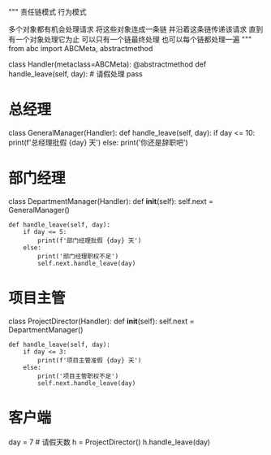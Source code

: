 """
责任链模式
行为模式

多个对象都有机会处理请求 将这些对象连成一条链 并沿着这条链传递该请求 直到有一个对象处理它为止
可以只有一个链最终处理 也可以每个链都处理一遍
"""
from abc import ABCMeta, abstractmethod


class Handler(metaclass=ABCMeta):
    @abstractmethod
    def handle_leave(self, day):
        # 请假处理
        pass


# 总经理
class GeneralManager(Handler):
    def handle_leave(self, day):
        if day <= 10:
            print(f'总经理批假 {day} 天')
        else:
            print('你还是辞职吧')


# 部门经理
class DepartmentManager(Handler):
    def __init__(self):
        self.next = GeneralManager()

    def handle_leave(self, day):
        if day <= 5:
            print(f'部门经理批假 {day} 天')
        else:
            print('部门经理职权不足')
            self.next.handle_leave(day)


# 项目主管
class ProjectDirector(Handler):
    def __init__(self):
        self.next = DepartmentManager()

    def handle_leave(self, day):
        if day <= 3:
            print(f'项目主管准假 {day} 天')
        else:
            print('项目主管职权不足')
            self.next.handle_leave(day)


# 客户端
day = 7  # 请假天数
h = ProjectDirector()
h.handle_leave(day)

